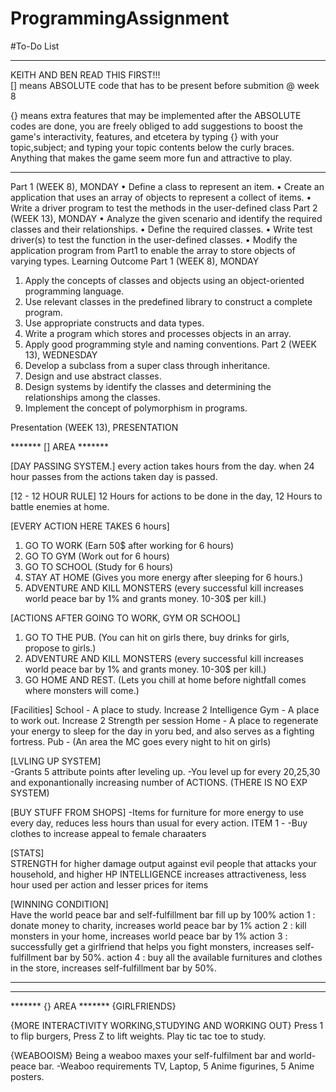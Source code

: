 # ProgrammingAssignment
#To-Do List
______________________________________________________________________________________________________________________________________
KEITH AND BEN READ THIS FIRST!!!<br>
[] means ABSOLUTE code that has to be present before submition @ week 8 

{} means extra features that may be implemented after the ABSOLUTE codes are done, you are freely obliged to add suggestions to boost the game's interactivity, features, and etcetera by typing {} with your topic,subject; and typing your topic contents below the curly braces. Anything that makes the game seem more fun and attractive to play.
______________________________________________________________________________________________________________________________________

Part 1 (WEEK 8), MONDAY
•	Define a class to represent an item.
•	Create an application that uses an array of objects to represent a collect of items.
•	Write a driver program to test the methods in the user-defined class
Part 2 (WEEK 13), MONDAY
•	Analyze the given scenario and  identify the required classes and their relationships.
•	Define the required classes.
•	Write test driver(s) to test the function in the user-defined classes.
•	Modify the application program from Part1 to enable the array to store objects of varying types.
Learning Outcome
Part 1 (WEEK 8), MONDAY   
1.	Apply the concepts of classes and objects using an object-oriented programming language.
2.	Use relevant classes in the predefined library to construct a complete program.
3.	Use  appropriate constructs and data types.
4.	Write a program which stores and processes objects in an array.
5.	Apply good programming style and naming conventions.
Part 2 (WEEK 13), WEDNESDAY
1.	Develop a subclass from a super class through inheritance.
2.	Design and use abstract classes.
3.	Design systems by identify the classes and determining the relationships among the classes.
4.	Implement the concept of polymorphism in programs.

Presentation (WEEK 13), PRESENTATION

******* [] AREA *******

[DAY PASSING SYSTEM.]
every action takes hours from the day. when 24 hour passes from the actions taken day is passed.  

[12 - 12 HOUR RULE]
12 Hours for actions to be done in the day, 12 Hours to battle enemies at home. 

[EVERY ACTION HERE TAKES 6 hours]
1. GO TO WORK (Earn 50$ after working for 6 hours)
2. GO TO GYM (Work out for 6 hours)
3. GO TO SCHOOL (Study for 6 hours)
4. STAY AT HOME (Gives you more energy after sleeping for 6 hours.)
4. ADVENTURE AND KILL MONSTERS (every successful kill increases world peace bar by 1% and grants money. 10-30$ per kill.)

[ACTIONS AFTER GOING TO WORK, GYM OR SCHOOL]
1. GO TO THE PUB. (You can hit on girls there, buy drinks for girls, propose to girls.)
2. ADVENTURE AND KILL MONSTERS (every successful kill increases world peace bar by 1% and grants money. 10-30$ per kill.)
3. GO HOME AND REST. (Lets you chill at home before nightfall comes where monsters will come.)

[Facilities]
School - A place to study. Increase 2 Intelligence
Gym - A place to work out. Increase 2 Strength per session
Home - A place to regenerate your energy to sleep for the day in yoru bed, and also serves as a fighting fortress. 
Pub - (An area the MC goes every night to hit on girls)

[LVLING UP SYSTEM]  
-Grants 5 attribute points after leveling up.
-You level up for every 20,25,30 and exponantionally increasing number of ACTIONS. (THERE IS NO EXP SYSTEM)

[BUY STUFF FROM SHOPS]
-Items for furniture for more energy to use every day, reduces less hours than usual for every action.
ITEM 1 - 
-Buy clothes to increase appeal to female charaaters

[STATS]  
STRENGTH for higher damage output against evil people that attacks your household, and higher HP
INTELLIGENCE increases attractiveness, less hour used per action and lesser prices for items


[WINNING CONDITION]  
Have the world peace bar and self-fulfillment bar fill up by 100%
action 1 : donate money to charity, increases world peace bar by 1%
action 2 : kill monsters in your home, increases world peace bar by 1%
action 3 : successfully get a girlfriend that helps you fight monsters, increases self-fulfillment bar by 50%.
action 4 : buy all the available furnitures and clothes in the store, increases self-fulfillment bar by 50%.

*************************

______________________________________________________________________________________________________________________________________

******* {} AREA *******
{GIRLFRIENDS}

{MORE INTERACTIVITY WORKING,STUDYING AND WORKING OUT}
Press 1 to flip burgers, Press Z to lift weights. Play tic tac toe to study.

{WEABOOISM}
Being a weaboo maxes your self-fulfilment bar and world-peace bar.
-Weaboo requirements TV, Laptop, 5 Anime figurines, 5 Anime posters.

